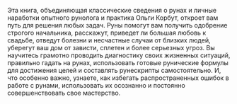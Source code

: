 <!--2025-09-01 16:06:46--><!--pdate:2017-->
Эта книга, объединяющая классические сведения о рунах и личные наработки опытного рунолога и практика Ольги Корбут, откроет вам путь для решения любых задач. Руны помогут вам получить одобрение строгого начальника, расскажут, приведет ли большая любовь к свадьбе, отведут болезни и несчастные случаи от близких людей, уберегут ваш дом от зависти, сплетен и более серьезных угроз.
Вы научитесь грамотно проводить диагностику своих жизненных ситуаций, правильно гадать на рунах, использовать готовые рунические формулы для достижения целей и составлять рунескрипты самостоятельно. И, что особенно важно, узнаете, как избегать распространенных ошибок в работе с рунами, использовать их осознанно и постоянно совершенствовать свое мастерство.